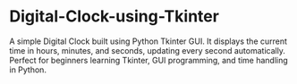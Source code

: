 # Digital-Clock-using-Tkinter
A simple Digital Clock built using Python Tkinter GUI. It displays the current time in hours, minutes, and seconds, updating every second automatically. Perfect for beginners learning Tkinter, GUI programming, and time handling in Python.

